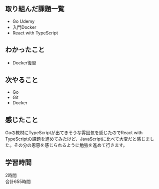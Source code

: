 ## 取り組んだ課題一覧
- Go Udemy
- 入門Docker
- React with TypeScript

## わかったこと
- Docker復習

## 次やること
- Go
- Git
- Docker

## 感じたこと
Goの教材にTypeScriptが出てきそうな雰囲気を感じたのでReact with TypeScriptの課題を進めてみたけど、JavaScriptに比べて大変だと感じました。その分の恩恵を感じられるように勉強を進めて行きます。

## 学習時間
2時間<br />
合計655時間